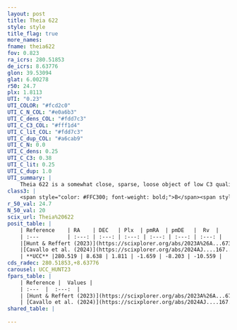 ```yaml
---
layout: post
title: Theia 622
style: style
title_flag: true
more_names: 
fname: theia622
fov: 0.823
ra_icrs: 280.51853
de_icrs: 8.63776
glon: 39.53094
glat: 6.00278
r50: 24.7
plx: 1.8113
UTI: "0.23"
UTI_COLOR: "#fcd2c0"
UTI_C_N_COL: "#e0a6b3"
UTI_C_dens_COL: "#fdd7c3"
UTI_C_C3_COL: "#fff1d4"
UTI_C_lit_COL: "#fdd7c3"
UTI_C_dup_COL: "#a6cab9"
UTI_C_N: 0.0
UTI_C_dens: 0.25
UTI_C_C3: 0.38
UTI_C_lit: 0.25
UTI_C_dup: 1.0
UTI_summary: |
    Theia 622 is a somewhat close, sparse, loose object of low C3 quality. It was recently reported in the literature.<br><br><span style="color: #99180f; font-weight: bold;">Warning: </span>contains less than 25 stars with <i>P>0.5</i> estimated.
class3: |
    <span style="color: #FFC300; font-weight: bold;">B</span><span style="color: red; font-weight: bold;">C</span>
r_50_val: 24.7
N_50_val: 20
scix_url: Theia%20622
posit_table: |
    | Reference    | RA    | DEC   | Plx  | pmRA  | pmDE   |  Rv  |
    | :---         | :---: | :---: | :---: | :---: | :---: | :---: |
    |[Hunt & Reffert (2023)](https://scixplorer.org/abs/2023A%26A...673A.114H) | 280.511 | 8.587 | 1.807 | -1.65 | -8.165 | -6.933 |
    |[Cavallo et al. (2024)](https://scixplorer.org/abs/2024AJ....167...12C) | 280.529 | 8.606 | 1.804 | -- | -- | -- |
    | **UCC** |280.519 | 8.638 | 1.811 | -1.659 | -8.203 | -10.559 | 
cds_radec: 280.51853,+8.63776
carousel: UCC_HUNT23
fpars_table: |
    | Reference |  Values |
    | :---  |  :---:  |
    | [Hunt & Reffert (2023)](https://scixplorer.org/abs/2023A%26A...673A.114H) | `AV50=0.649, diffAV50=0.445, MOD50=8.621, logAge50=8.113` |
    | [Cavallo et al. (2024)](https://scixplorer.org/abs/2024AJ....167...12C) | `AV50=1.61, dMod50=8.7, logAge50=7.61, [Fe/H]50=-0.63` |
shared_table: |
    
---
```

